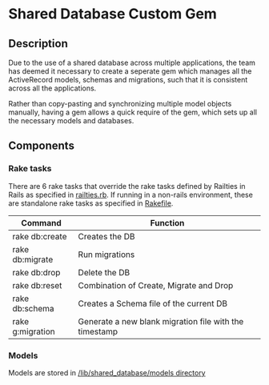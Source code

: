 # Shared Database Custom Gem

## Description

Due to the use of a shared database across multiple applications, the team has deemed it necessary to create a seperate gem which manages all the ActiveRecord models, schemas and migrations, such that it is consistent across all the applications.

Rather than copy-pasting and synchronizing multiple model objects manually, having a gem allows a quick require of the gem, which sets up all the necessary models and databases.

## Components

### Rake tasks

There are 6 rake tasks that override the rake tasks defined by Railties in Rails as specified in [railties.rb](lib/shared_database/railtie.rb). If running in a non-rails environment, these are standalone rake tasks as specified in [Rakefile](lib/shared_database/Rakefile).

| Command          | Function                                               |
| ---------------- | ------------------------------------------------------ |
| rake db:create   | Creates the DB                                         |
| rake db:migrate  | Run migrations                                         |
| rake db:drop     | Delete the DB                                          |
| rake db:reset    | Combination of Create, Migrate and Drop                |
| rake db:schema   | Creates a Schema file of the current DB                |
| rake g:migration | Generate a new blank migration file with the timestamp |

### Models

Models are stored in [/lib/shared_database/models directory](lib/shared_database/models/article.rb)
